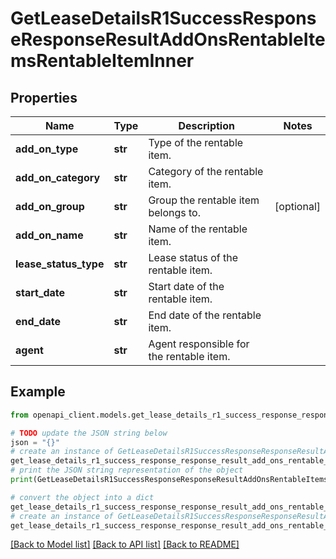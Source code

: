 # GetLeaseDetailsR1SuccessResponseResponseResultAddOnsRentableItemsRentableItemInner


## Properties

Name | Type | Description | Notes
------------ | ------------- | ------------- | -------------
**add_on_type** | **str** | Type of the rentable item. | 
**add_on_category** | **str** | Category of the rentable item. | 
**add_on_group** | **str** | Group the rentable item belongs to. | [optional] 
**add_on_name** | **str** | Name of the rentable item. | 
**lease_status_type** | **str** | Lease status of the rentable item. | 
**start_date** | **str** | Start date of the rentable item. | 
**end_date** | **str** | End date of the rentable item. | 
**agent** | **str** | Agent responsible for the rentable item. | 

## Example

```python
from openapi_client.models.get_lease_details_r1_success_response_response_result_add_ons_rentable_items_rentable_item_inner import GetLeaseDetailsR1SuccessResponseResponseResultAddOnsRentableItemsRentableItemInner

# TODO update the JSON string below
json = "{}"
# create an instance of GetLeaseDetailsR1SuccessResponseResponseResultAddOnsRentableItemsRentableItemInner from a JSON string
get_lease_details_r1_success_response_response_result_add_ons_rentable_items_rentable_item_inner_instance = GetLeaseDetailsR1SuccessResponseResponseResultAddOnsRentableItemsRentableItemInner.from_json(json)
# print the JSON string representation of the object
print(GetLeaseDetailsR1SuccessResponseResponseResultAddOnsRentableItemsRentableItemInner.to_json())

# convert the object into a dict
get_lease_details_r1_success_response_response_result_add_ons_rentable_items_rentable_item_inner_dict = get_lease_details_r1_success_response_response_result_add_ons_rentable_items_rentable_item_inner_instance.to_dict()
# create an instance of GetLeaseDetailsR1SuccessResponseResponseResultAddOnsRentableItemsRentableItemInner from a dict
get_lease_details_r1_success_response_response_result_add_ons_rentable_items_rentable_item_inner_from_dict = GetLeaseDetailsR1SuccessResponseResponseResultAddOnsRentableItemsRentableItemInner.from_dict(get_lease_details_r1_success_response_response_result_add_ons_rentable_items_rentable_item_inner_dict)
```
[[Back to Model list]](../README.md#documentation-for-models) [[Back to API list]](../README.md#documentation-for-api-endpoints) [[Back to README]](../README.md)


